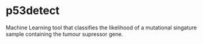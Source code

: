 # p53detect

Machine Learning tool that classifies the likelihood of a mutational singature sample containing the tumour supressor gene.
